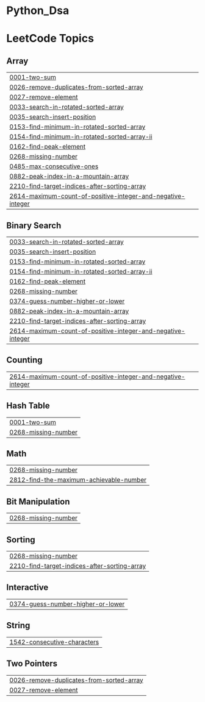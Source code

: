 # Python_Dsa

<!---LeetCode Topics Start-->
# LeetCode Topics
## Array
|  |
| ------- |
| [0001-two-sum](https://github.com/Gaganjeet15/Python_Dsa/tree/master/0001-two-sum) |
| [0026-remove-duplicates-from-sorted-array](https://github.com/Gaganjeet15/Python_Dsa/tree/master/0026-remove-duplicates-from-sorted-array) |
| [0027-remove-element](https://github.com/Gaganjeet15/Python_Dsa/tree/master/0027-remove-element) |
| [0033-search-in-rotated-sorted-array](https://github.com/Gaganjeet15/Python_Dsa/tree/master/0033-search-in-rotated-sorted-array) |
| [0035-search-insert-position](https://github.com/Gaganjeet15/Python_Dsa/tree/master/0035-search-insert-position) |
| [0153-find-minimum-in-rotated-sorted-array](https://github.com/Gaganjeet15/Python_Dsa/tree/master/0153-find-minimum-in-rotated-sorted-array) |
| [0154-find-minimum-in-rotated-sorted-array-ii](https://github.com/Gaganjeet15/Python_Dsa/tree/master/0154-find-minimum-in-rotated-sorted-array-ii) |
| [0162-find-peak-element](https://github.com/Gaganjeet15/Python_Dsa/tree/master/0162-find-peak-element) |
| [0268-missing-number](https://github.com/Gaganjeet15/Python_Dsa/tree/master/0268-missing-number) |
| [0485-max-consecutive-ones](https://github.com/Gaganjeet15/Python_Dsa/tree/master/0485-max-consecutive-ones) |
| [0882-peak-index-in-a-mountain-array](https://github.com/Gaganjeet15/Python_Dsa/tree/master/0882-peak-index-in-a-mountain-array) |
| [2210-find-target-indices-after-sorting-array](https://github.com/Gaganjeet15/Python_Dsa/tree/master/2210-find-target-indices-after-sorting-array) |
| [2614-maximum-count-of-positive-integer-and-negative-integer](https://github.com/Gaganjeet15/Python_Dsa/tree/master/2614-maximum-count-of-positive-integer-and-negative-integer) |
## Binary Search
|  |
| ------- |
| [0033-search-in-rotated-sorted-array](https://github.com/Gaganjeet15/Python_Dsa/tree/master/0033-search-in-rotated-sorted-array) |
| [0035-search-insert-position](https://github.com/Gaganjeet15/Python_Dsa/tree/master/0035-search-insert-position) |
| [0153-find-minimum-in-rotated-sorted-array](https://github.com/Gaganjeet15/Python_Dsa/tree/master/0153-find-minimum-in-rotated-sorted-array) |
| [0154-find-minimum-in-rotated-sorted-array-ii](https://github.com/Gaganjeet15/Python_Dsa/tree/master/0154-find-minimum-in-rotated-sorted-array-ii) |
| [0162-find-peak-element](https://github.com/Gaganjeet15/Python_Dsa/tree/master/0162-find-peak-element) |
| [0268-missing-number](https://github.com/Gaganjeet15/Python_Dsa/tree/master/0268-missing-number) |
| [0374-guess-number-higher-or-lower](https://github.com/Gaganjeet15/Python_Dsa/tree/master/0374-guess-number-higher-or-lower) |
| [0882-peak-index-in-a-mountain-array](https://github.com/Gaganjeet15/Python_Dsa/tree/master/0882-peak-index-in-a-mountain-array) |
| [2210-find-target-indices-after-sorting-array](https://github.com/Gaganjeet15/Python_Dsa/tree/master/2210-find-target-indices-after-sorting-array) |
| [2614-maximum-count-of-positive-integer-and-negative-integer](https://github.com/Gaganjeet15/Python_Dsa/tree/master/2614-maximum-count-of-positive-integer-and-negative-integer) |
## Counting
|  |
| ------- |
| [2614-maximum-count-of-positive-integer-and-negative-integer](https://github.com/Gaganjeet15/Python_Dsa/tree/master/2614-maximum-count-of-positive-integer-and-negative-integer) |
## Hash Table
|  |
| ------- |
| [0001-two-sum](https://github.com/Gaganjeet15/Python_Dsa/tree/master/0001-two-sum) |
| [0268-missing-number](https://github.com/Gaganjeet15/Python_Dsa/tree/master/0268-missing-number) |
## Math
|  |
| ------- |
| [0268-missing-number](https://github.com/Gaganjeet15/Python_Dsa/tree/master/0268-missing-number) |
| [2812-find-the-maximum-achievable-number](https://github.com/Gaganjeet15/Python_Dsa/tree/master/2812-find-the-maximum-achievable-number) |
## Bit Manipulation
|  |
| ------- |
| [0268-missing-number](https://github.com/Gaganjeet15/Python_Dsa/tree/master/0268-missing-number) |
## Sorting
|  |
| ------- |
| [0268-missing-number](https://github.com/Gaganjeet15/Python_Dsa/tree/master/0268-missing-number) |
| [2210-find-target-indices-after-sorting-array](https://github.com/Gaganjeet15/Python_Dsa/tree/master/2210-find-target-indices-after-sorting-array) |
## Interactive
|  |
| ------- |
| [0374-guess-number-higher-or-lower](https://github.com/Gaganjeet15/Python_Dsa/tree/master/0374-guess-number-higher-or-lower) |
## String
|  |
| ------- |
| [1542-consecutive-characters](https://github.com/Gaganjeet15/Python_Dsa/tree/master/1542-consecutive-characters) |
## Two Pointers
|  |
| ------- |
| [0026-remove-duplicates-from-sorted-array](https://github.com/Gaganjeet15/Python_Dsa/tree/master/0026-remove-duplicates-from-sorted-array) |
| [0027-remove-element](https://github.com/Gaganjeet15/Python_Dsa/tree/master/0027-remove-element) |
<!---LeetCode Topics End-->